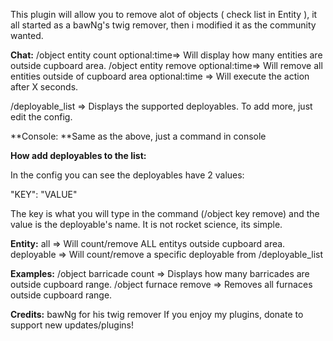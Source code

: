 This plugin will allow you to remove alot of objects ( check list in Entity ), it all started as a bawNg's twig remover, then i modified it as the community wanted.

**Chat:**
/object entity count optional:time=> Will display how many entities are outside cupboard area.
/object entity remove optional:time=> Will remove all entities outside of cupboard area
optional:time => Will execute the action after X seconds.

/deployable_list => Displays the supported deployables. To add more, just edit the config.

**Console: **Same as the above, just a command in console

**How add deployables to the list:**


In the config you can see the deployables have 2 values:

"KEY": "VALUE"

The key is what you will type in the command (/object key remove) and the value is the deployable's name. It is not rocket science, its simple.

**Entity:**
all => Will count/remove ALL entitys outside cupboard area.
deployable => Will count/remove a specific deployable from /deployable_list

**Examples:**
/object barricade count =>  Displays how many barricades are outside cupboard range.
/object furnace remove => Removes all furnaces outside cupboard range.

**Credits:** bawNg for his twig remover 
If you enjoy my plugins, donate to support new updates/plugins!